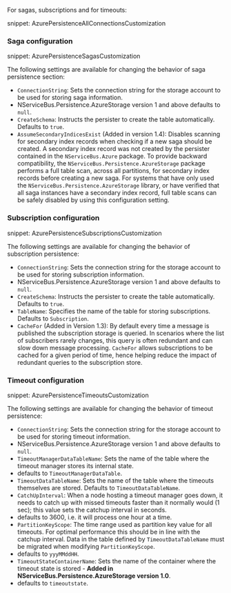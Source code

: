 For sagas, subscriptions and for timeouts:

snippet: AzurePersistenceAllConnectionsCustomization

### Saga configuration

snippet: AzurePersistenceSagasCustomization

The following settings are available for changing the behavior of saga persistence section:

 * `ConnectionString`: Sets the connection string for the storage account to be used for storing saga information.
 * NServiceBus.Persistence.AzureStorage version 1 and above defaults to `null`.
 * `CreateSchema`: Instructs the persister to create the table automatically. Defaults to `true`.
 * `AssumeSecondaryIndicesExist` (Added in version 1.4): Disables scanning for secondary index records when checking if a new saga should be created. A secondary index record was not created by the persister contained in the `NServiceBus.Azure` package. To provide backward compatibility, the `NServiceBus.Persistence.AzureStorage` package performs a full table scan, across all partitions, for secondary index records before creating a new saga. For systems that have only used the `NServiceBus.Persistence.AzureStorage` library, or have verified that all saga instances have a secondary index record, full table scans can be safely disabled by using this configuration setting.


### Subscription configuration

snippet: AzurePersistenceSubscriptionsCustomization

The following settings are available for changing the behavior of subscription persistence:

 * `ConnectionString`: Sets the connection string for the storage account to be used for storing subscription information.
 * NServiceBus.Persistence.AzureStorage version 1 and above defaults to `null`.
 * `CreateSchema`: Instructs the persister to create the table automatically. Defaults to `true`.
 * `TableName`: Specifies the name of the table for storing subscriptions. Defaults to `Subscription`.
 * `CacheFor` (Added in Version 1.3): By default every time a message is published the subscription storage is queried. In scenarios where the list of subscribers rarely changes, this query is often redundant and can slow down message processing. `CacheFor` allows subscriptions to be cached for a given period of time, hence helping reduce the impact of redundant queries to the subscription store.


### Timeout configuration

snippet: AzurePersistenceTimeoutsCustomization

The following settings are available for changing the behavior of timeout persistence:

 * `ConnectionString`: Sets the connection string for the storage account to be used for storing timeout information.
  * NServiceBus.Persistence.AzureStorage version 1 and above defaults to `null`.
 * `TimeoutManagerDataTableName`: Sets the name of the table where the timeout manager stores its internal state.
  * defaults to `TimeoutManagerDataTable`.
 * `TimeoutDataTableName`: Sets the name of the table where the timeouts themselves are stored. Defaults to `TimeoutDataTableName`.
 * `CatchUpInterval`: When a node hosting a timeout manager goes down, it needs to catch up with missed timeouts faster than it normally would (1 sec); this value sets the catchup interval in seconds.
  * defaults to 3600, i.e. it will process one hour at a time.
 * `PartitionKeyScope`: The time range used as partition key value for all timeouts. For optimal performance this should be in line with the catchup interval. Data in the table defined by `TimeoutDataTableName` must be migrated when modifying `PartitionKeyScope`.
  * defaults to `yyyMMddHH`.
 * `TimeoutStateContainerName`: Sets the name of the container where the timeout state is stored - **Added in NServiceBus.Persistence.AzureStorage version 1.0**.
  * defaults to `timeoutstate`.